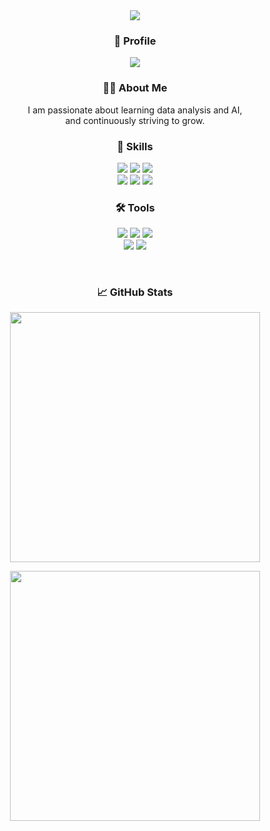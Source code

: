 <div align="center">
  <img src="https://capsule-render.vercel.app/api?type=waving&color=gradient&height=200&text=Jiyeon's%20GitHub&fontSize=50&fontColor=ffffff" />
</div>


<h3 align="center">🔗 Profile</h3>
<div align="center">
  <a href="https://github.com/jiyeon22">
    <img src="https://img.shields.io/badge/GitHub-181717?style=for-the-badge&logo=github&logoColor=white" />
  </a>
</div>

<div align="center">
<h3>👩‍💻 About Me</h3>
<p>
I am passionate about learning data analysis and AI,<br>
and continuously striving to grow.
</p>
</div>

<div align="center">
<h3>🚀 Skills</h3>
  
<p>
  <img src="https://img.shields.io/badge/Python-3776AB?style=for-the-badge&logo=python&logoColor=white" />
  <img src="https://img.shields.io/badge/SQL-4479A1?style=for-the-badge&logo=mysql&logoColor=white" />
  <img src="https://img.shields.io/badge/Pandas-150458?style=for-the-badge&logo=pandas&logoColor=white" />
  <br>
  <img src="https://img.shields.io/badge/NumPy-013243?style=for-the-badge&logo=numpy&logoColor=white" />
  <img src="https://img.shields.io/badge/Seaborn-76B7B2?style=for-the-badge&logo=seaborn&logoColor=white" />
  <img src="https://img.shields.io/badge/Scikit--learn-F7931E?style=for-the-badge&logo=scikitlearn&logoColor=white" />
</p>

</div>




<div align="center">

<h3>🛠️ Tools</h3>

<p>
  <img src="https://img.shields.io/badge/VSCode-007ACC?style=for-the-badge&logo=visualstudiocode&logoColor=white" />
  <img src="https://img.shields.io/badge/Jupyter-F37626?style=for-the-badge&logo=jupyter&logoColor=white" />
  <img src="https://img.shields.io/badge/MySQL-4479A1?style=for-the-badge&logo=mysql&logoColor=white" />
  <br>
  <img src="https://img.shields.io/badge/Git-F05032?style=for-the-badge&logo=git&logoColor=white" />
  <img src="https://img.shields.io/badge/GitHub-181717?style=for-the-badge&logo=github&logoColor=white" />
</p>

</div>

<br>

<div align="center">

<h3>📈 GitHub Stats</h3>

<p>
 <img src="https://github-readme-stats.vercel.app/api?username=jiyeon22&show_icons=true&bg_color=ffffff&title_color=ff6ec4&text_color=000000&icon_color=7873f5&border_radius=20" width="400" />
</p>

<p>
<img src="https://github-readme-stats.vercel.app/api/top-langs/?username=jiyeon22&layout=compact&bg_color=ffffff&title_color=ff6ec4&text_color=000000&border_radius=20" width="400" />
</p>

</div>



<!--
**jiyeon22/jiyeon22** is a ✨ _special_ ✨ repository because its `README.md` (this file) appears on your GitHub profile.

Here are some ideas to get you started:

- 🔭 I’m currently working on ...
- 🌱 I’m currently learning ...
- 👯 I’m looking to collaborate on ...
- 🤔 I’m looking for help with ...
- 💬 Ask me about ...
- 📫 How to reach me: ...
- 😄 Pronouns: ...
- ⚡ Fun fact: ...
-->
